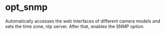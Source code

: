 # opt_snmp
Automatically accesses the web interfaces of different camera models and sets the time zone, ntp server.
After that, enables the SNMP option.

